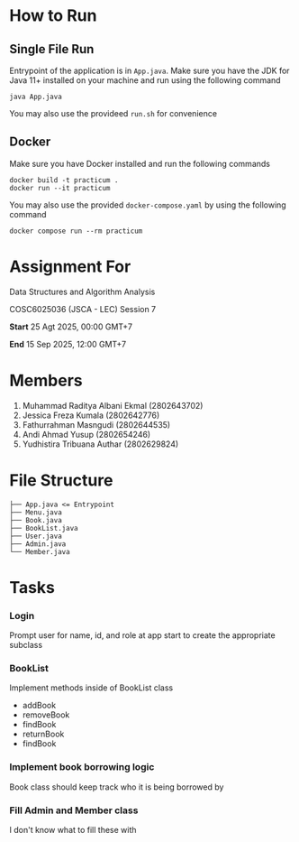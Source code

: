 # How to Run

## Single File Run

Entrypoint of the application is in `App.java`. Make sure you have the JDK for Java 11+ installed on your machine and run using the following command
```
java App.java
```
You may also use the provideed `run.sh` for convenience

## Docker

Make sure you have Docker installed and run the following commands
```
docker build -t practicum .
docker run --it practicum
```
You may also use the provided `docker-compose.yaml` by using the following command
```
docker compose run --rm practicum
```

# Assignment For

Data Structures and Algorithm Analysis

COSC6025036 (JSCA - LEC) Session 7

**Start** 25 Agt 2025, 00:00 GMT+7

**End** 15 Sep 2025, 12:00 GMT+7

# Members

1. Muhammad Raditya Albani Ekmal (2802643702)
2. Jessica Freza Kumala (2802642776)
3. Fathurrahman Masngudi (2802644535)
4. Andi Ahmad Yusup (2802654246)
5. Yudhistira Tribuana Authar (2802629824)

# File Structure

```
├── App.java <= Entrypoint
├── Menu.java
├── Book.java
├── BookList.java
├── User.java
├── Admin.java
└── Member.java
```

# Tasks

### Login

Prompt user for name, id, and role at app start to create the appropriate subclass

### BookList

Implement methods inside of BookList class

- addBook
- removeBook
- findBook
- returnBook
- findBook

### Implement book borrowing logic

Book class should keep track who it is being borrowed by

### Fill Admin and Member class

I don't know what to fill these with
